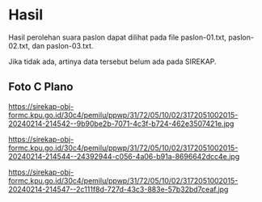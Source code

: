 # Hasil

Hasil perolehan suara paslon dapat dilihat pada file paslon-01.txt, paslon-02.txt, dan paslon-03.txt.

Jika tidak ada, artinya data tersebut belum ada pada SIREKAP.

## Foto C Plano

https://sirekap-obj-formc.kpu.go.id/30c4/pemilu/ppwp/31/72/05/10/02/3172051002015-20240214-214542--9b90be2b-7071-4c3f-b724-462e3507421e.jpg

https://sirekap-obj-formc.kpu.go.id/30c4/pemilu/ppwp/31/72/05/10/02/3172051002015-20240214-214544--24392944-c056-4a06-b91a-8696642dcc4e.jpg

https://sirekap-obj-formc.kpu.go.id/30c4/pemilu/ppwp/31/72/05/10/02/3172051002015-20240214-214547--2c111f8d-727d-43c3-883e-57b32bd7ceaf.jpg
